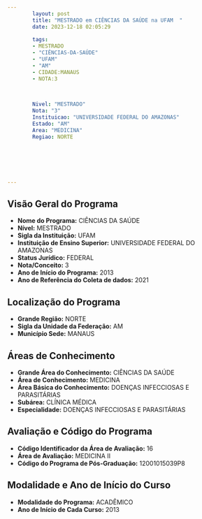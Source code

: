 ```yaml
---
        layout: post
        title: "MESTRADO em CIÊNCIAS DA SAÚDE na UFAM  "
        date: 2023-12-18 02:05:29
     
        tags:
        - MESTRADO
        - "CIÊNCIAS-DA-SAÚDE"
        - "UFAM"
        - "AM"
        - CIDADE:MANAUS
        - NOTA:3
        
       

        Nivel: "MESTRADO"
        Nota: "3"
        Instituicao: "UNIVERSIDADE FEDERAL DO AMAZONAS"
        Estado: "AM"
        Area: "MEDICINA"
        Regiao: NORTE
        
        
        
        
        
        
---
```

## Visão Geral do Programa
- **Nome do Programa:** CIÊNCIAS DA SAÚDE
- **Nível:** MESTRADO
- **Sigla da Instituição:** UFAM
- **Instituição de Ensino Superior:** UNIVERSIDADE FEDERAL DO AMAZONAS
- **Status Jurídico:** FEDERAL
- **Nota/Conceito:** 3
- **Ano de Início do Programa:** 2013
- **Ano de Referência do Coleta de dados:** 2021

## Localização do Programa
- **Grande Região:** NORTE
- **Sigla da Unidade da Federação:** AM
- **Município Sede:** MANAUS

## Áreas de Conhecimento
- **Grande Área do Conhecimento:** CIÊNCIAS DA SAÚDE
- **Área de Conhecimento:** MEDICINA
- **Área Básica do Conhecimento:** DOENÇAS INFECCIOSAS E PARASITÁRIAS
- **Subárea:** CLÍNICA MÉDICA
- **Especialidade:** DOENÇAS INFECCIOSAS E PARASITÁRIAS

## Avaliação e Código do Programa
- **Código Identificador da Área de Avaliação:** 16
- **Área de Avaliação:** MEDICINA II
- **Código do Programa de Pós-Graduação:** 12001015039P8


## Modalidade e Ano de Início do Curso
- **Modalidade do Programa:** ACADÊMICO
- **Ano de Início de Cada Curso:** 2013
